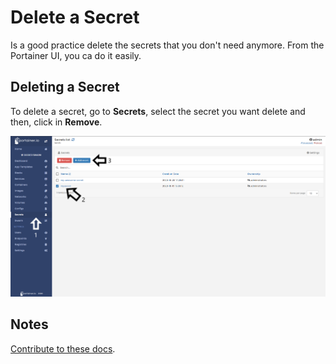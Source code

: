 # Delete a Secret

Is a good practice delete the secrets that you don't need anymore. From the Portainer UI, you ca do it easily.

## Deleting a Secret

To delete a secret, go to <b>Secrets</b>, select the secret you want delete and then, click in <b>Remove</b>.

![secrets](assets/delete-1.png)
## Notes

[Contribute to these docs](https://github.com/portainer/portainer-docs/blob/master/contributing.md).